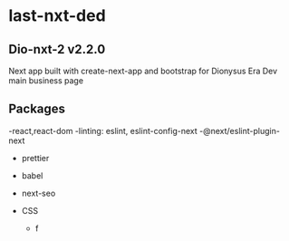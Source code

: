 
# last-nxt-ded

## Dio-nxt-2 v2.2.0

Next app built with create-next-app and bootstrap for Dionysus Era Dev main business page

## Packages

-react,react-dom
-linting: eslint, eslint-config-next
    -@next/eslint-plugin-next

- prettier
- babel
- next-seo

- CSS
  - f
